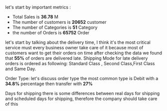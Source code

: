 let's start by important metrics :

 - Total Sales is **36.78** M
 - The number of customers is **20652** customer
 - The number of Categories is **51** Category
 - the number of Orders is **65752** Order
 
let's start by talking about the delivery time, I think it's the most critical service must every business owner take care of it because most of customers want to get their orders on time after checking the data we found that **55%** of orders are delivered late.
Shipping Mode for late delivery orders is ordered as following: Standard Class , Second Class,First Class and Same Day.

Order Type:
let's discuss order type the most common type is Debit with a **34.8%** percentage then transfer with **27%**

Days for shipping
there is some differences between real days for shipping and scheduled days for shipping, therefore the company should take care of this


